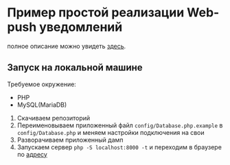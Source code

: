 # Пример простой реализации Web-push уведомлений

полное описание можно увидеть [здесь](https://toyrik.github.io/docs/webPush/).

## Запуск на локальной машине

Требуемое окружение:

* PHP
* MySQL(MariaDB)

1. Скачиваем репозиторий
2. Переименовываем приложенный файл `config/Database.php.example` в `config/Database.php` и меняем настройки подключения на свои
3. Разворачиваем приложенный дамп
4. Запускаем сервер `php -S localhost:8000 -t` и переходим в браузере по [адресу](http://127.0.0.1:8000)

